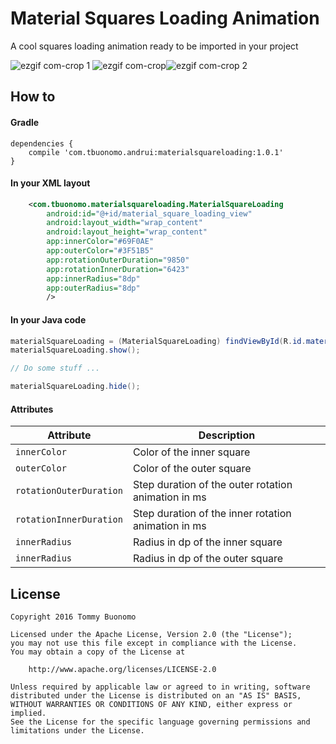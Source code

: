 # Material Squares Loading Animation

A cool squares loading animation ready to be imported in your project

![ezgif com-crop 1](https://cloud.githubusercontent.com/assets/15737675/24829547/2d1675dc-1c74-11e7-91f9-91614468b751.gif)
![ezgif com-crop](https://cloud.githubusercontent.com/assets/15737675/24829479/aece5dc6-1c72-11e7-87a0-bf34e95f2146.gif)![ezgif com-crop 2](https://cloud.githubusercontent.com/assets/15737675/24878125/27dfaed4-1e32-11e7-8c79-fdd9b6ab537a.gif)

## How to
#### Gradle
```Gradle
dependencies {
    compile 'com.tbuonomo.andrui:materialsquareloading:1.0.1'
}
```
#### In your XML layout
```Xml
    <com.tbuonomo.materialsquareloading.MaterialSquareLoading
        android:id="@+id/material_square_loading_view"
        android:layout_width="wrap_content"
        android:layout_height="wrap_content"
        app:innerColor="#69F0AE"
        app:outerColor="#3F51B5"
        app:rotationOuterDuration="9850"
        app:rotationInnerDuration="6423"
        app:innerRadius="8dp"
        app:outerRadius="8dp"
        />
```

#### In your Java code
```Java
materialSquareLoading = (MaterialSquareLoading) findViewById(R.id.material_square_loading_view);
materialSquareLoading.show();

// Do some stuff ...

materialSquareLoading.hide();
```

#### Attributes
| Attribute | Description |
| --- | --- |
| `innerColor` | Color of the inner square |
| `outerColor` | Color of the outer square |
| `rotationOuterDuration` | Step duration of the outer rotation animation in ms |
| `rotationInnerDuration` | Step duration of the inner rotation animation in ms |
| `innerRadius` | Radius in dp of the inner square |
| `innerRadius` | Radius in dp of the outer square |

## License
    Copyright 2016 Tommy Buonomo
    
    Licensed under the Apache License, Version 2.0 (the "License");
    you may not use this file except in compliance with the License.
    You may obtain a copy of the License at
    
        http://www.apache.org/licenses/LICENSE-2.0
    
    Unless required by applicable law or agreed to in writing, software
    distributed under the License is distributed on an "AS IS" BASIS,
    WITHOUT WARRANTIES OR CONDITIONS OF ANY KIND, either express or implied.
    See the License for the specific language governing permissions and
    limitations under the License.
